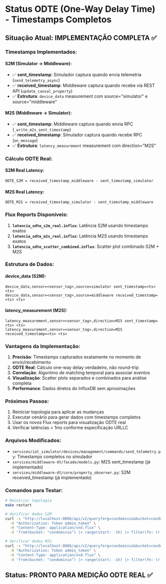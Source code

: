# Status ODTE (One-Way Delay Time) - Timestamps Completos

## Situação Atual: IMPLEMENTAÇÃO COMPLETA ✅

### Timestamps Implementados:

#### S2M (Simulator → Middleware):
- ✅ **sent_timestamp**: Simulador captura quando envia telemetria (`send_telemetry_async`)
- ✅ **received_timestamp**: Middleware captura quando recebe via REST API (`update_causal_property`)
- ✅ **Estrutura**: `device_data` measurement com source="simulator" e source="middleware"

#### M2S (Middleware → Simulator):
- ✅ **sent_timestamp**: Middleware captura quando envia RPC (`_write_m2s_sent_timestamp`)
- ✅ **received_timestamp**: Simulador captura quando recebe RPC (`on_message`)
- ✅ **Estrutura**: `latency_measurement` measurement com direction="M2S"

### Cálculo ODTE Real:

#### S2M Real Latency:
```
ODTE_S2M = received_timestamp_middleware - sent_timestamp_simulator
```

#### M2S Real Latency:
```
ODTE_M2S = received_timestamp_simulator - sent_timestamp_middleware
```

### Flux Reports Disponíveis:

1. **`latencia_odte_s2m_real.influx`**: Latência S2M usando timestamps exatos
2. **`latencia_odte_m2s_real.influx`**: Latência M2S usando timestamps exatos
3. **`latencia_odte_scatter_combined.influx`**: Scatter plot combinado S2M + M2S

### Estrutura de Dados:

#### device_data (S2M):
```
device_data,sensor=<sensor_tag>,source=simulator sent_timestamp=<ts> <ts>
device_data,sensor=<sensor_tag>,source=middleware received_timestamp=<ts> <ts>
```

#### latency_measurement (M2S):
```
latency_measurement,sensor=<sensor_tag>,direction=M2S sent_timestamp=<ts> <ts>
latency_measurement,sensor=<sensor_tag>,direction=M2S received_timestamp=<ts> <ts>
```

### Vantagens da Implementação:

1. **Precisão**: Timestamps capturados exatamente no momento de envio/recebimento
2. **ODTE Real**: Cálculo one-way delay verdadeiro, não round-trip
3. **Correlação**: Algoritmo de matching temporal para associar eventos
4. **Visualização**: Scatter plots separados e combinados para análise completa
5. **Performance**: Dados diretos do InfluxDB sem aproximações

### Próximos Passos:

1. Reiniciar topologia para aplicar as mudanças
2. Executar cenário para gerar dados com timestamps completos
3. Usar os novos Flux reports para visualização ODTE real
4. Verificar latências < 1ms conforme especificação URLLC

### Arquivos Modificados:

- `services/iot_simulator/devices/management/commands/send_telemetry.py`: Timestamps completos no simulador
- `services/middleware-dt/facade/models.py`: M2S sent_timestamp (já implementado)
- `services/middleware-dt/core/property_observer.py`: S2M received_timestamp (já implementado)

### Comandos para Testar:

```bash
# Reiniciar topologia
make restart

# Verificar dados S2M
curl -s "http://localhost:8086/api/v2/query?org=condominio&bucket=condominio" \
  -H "Authorization: Token admin_token" \
  -H "Content-Type: application/vnd.flux" \
  -d 'from(bucket: "condominio") |> range(start: -1h) |> filter(fn: (r) => r._measurement == "device_data" and (r.source == "simulator" or r.source == "middleware"))'

# Verificar dados M2S
curl -s "http://localhost:8086/api/v2/query?org=condominio&bucket=condominio" \
  -H "Authorization: Token admin_token" \
  -H "Content-Type: application/vnd.flux" \
  -d 'from(bucket: "condominio") |> range(start: -1h) |> filter(fn: (r) => r._measurement == "latency_measurement" and r.direction == "M2S")'
```

## Status: PRONTO PARA MEDIÇÃO ODTE REAL ✅